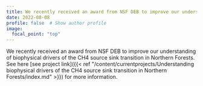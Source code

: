 ```yaml
---
title: We recently received an award from NSF DEB to improve our understanding of biophysical drivers of the CH4 source sink transition in Northern Forests.
date: 2022-08-08
profile: false  # Show author profile
image:
  focal_point: "top"
---
```


We recently received an award from NSF DEB to improve our understanding of biophysical drivers of the CH4 source sink transition in Northern Forests. See here [see project link]({{< ref "/content/currentprojects/Understanding biophysical drivers of the CH4 source sink transition in Northern Forests/index.md" >}}) for more information.